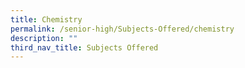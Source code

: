 ```yaml
---
title: Chemistry
permalink: /senior-high/Subjects-Offered/chemistry
description: ""
third_nav_title: Subjects Offered
---
```


